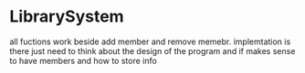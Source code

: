 # LibrarySystem 
all fuctions work beside add member and remove memebr. implemtation is there just need to think about the design of the program and if makes sense to have members and how to store info 
